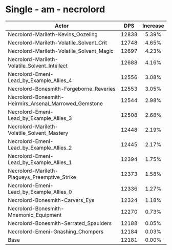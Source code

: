 # Single - am - necrolord
| Actor | DPS | Increase |
|---|:---:|:---:|
|Necrolord-Marileth-Kevins_Oozeling|12838|5.39%|
|Necrolord-Marileth-Volatile_Solvent_Crit|12748|4.65%|
|Necrolord-Marileth-Volatile_Solvent_Magic|12697|4.23%|
|Necrolord-Marileth-Volatile_Solvent_Intellect|12688|4.16%|
|Necrolord-Emeni-Lead_by_Example_Allies_4|12556|3.08%|
|Necrolord-Bonesmith-Forgeborne_Reveries|12553|3.05%|
|Necrolord-Bonesmith-Heirmirs_Arsenal_Marrowed_Gemstone|12544|2.98%|
|Necrolord-Emeni-Lead_by_Example_Allies_3|12508|2.68%|
|Necrolord-Marileth-Volatile_Solvent_Mastery|12448|2.19%|
|Necrolord-Emeni-Lead_by_Example_Allies_2|12445|2.17%|
|Necrolord-Emeni-Lead_by_Example_Allies_1|12394|1.75%|
|Necrolord-Marileth-Plagueys_Preemptive_Strike|12373|1.58%|
|Necrolord-Emeni-Lead_by_Example_Allies_0|12336|1.27%|
|Necrolord-Bonesmith-Carvers_Eye|12324|1.18%|
|Necrolord-Bonesmith-Mnemonic_Equipment|12270|0.73%|
|Necrolord-Bonesmith-Serrated_Spaulders|12188|0.05%|
|Necrolord-Emeni-Gnashing_Chompers|12184|0.03%|
|Base|12181|0.00%|
